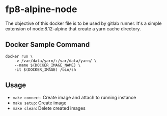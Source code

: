 # fp8-alpine-node

The objective of this docker file is to be used by gitlab runner.  It's a simple
extension of node:8.12-alpine that create a yarn cache directory.

## Docker Sample Command

```
docker run \
    -v /var/data/yarn/:/var/data/yarn/ \
    --name $(DOCKER_IMAGE_NAME) \
    -it $(DOCKER_IMAGE) /bin/sh
```

## Usage

* `make connect`: Create image and attach to running instance
* `make setup`:   Create image
* `make clean`:   Delete created images

